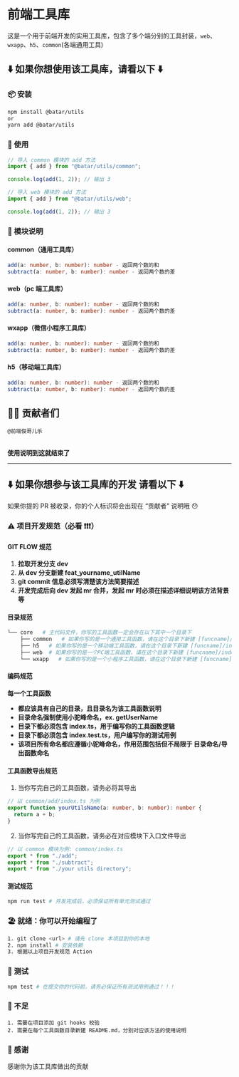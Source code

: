 # 前端工具库

这是一个用于前端开发的实用工具库，包含了多个端分别的工具封装，`web`、`wxapp`、`h5`、`common`(各端通用工具)

## ⬇️ 如果你想使用该工具库，请看以下 ⬇️

### 📦 安装

```bash
npm install @batar/utils
or
yarn add @batar/utils
```

### 🦄 使用

```typescript
// 导入 common 模块的 add 方法
import { add } from "@batar/utils/common";

console.log(add(1, 2)); // 输出 3
```

```typescript
// 导入 web 模块的 add 方法
import { add } from "@batar/utils/web";

console.log(add(1, 2)); // 输出 3
```

### 🚀 模块说明

#### common（通用工具库）

```typescript
add(a: number, b: number): number - 返回两个数的和
subtract(a: number, b: number): number - 返回两个数的差
```

#### web（pc 端工具库）

```typescript
add(a: number, b: number): number - 返回两个数的和
subtract(a: number, b: number): number - 返回两个数的差
```

#### wxapp（微信小程序工具库）

```typescript
add(a: number, b: number): number - 返回两个数的和
subtract(a: number, b: number): number - 返回两个数的差
```

#### h5（移动端工具库）

```typescript
add(a: number, b: number): number - 返回两个数的和
subtract(a: number, b: number): number - 返回两个数的差
```

## 👨‍🚀 贡献者们

```
@前端俊哥儿乐
```

<br />
<b>使用说明到这就结束了</b>
<br />

---

## ⬇️ 如果你想参与该工具库的开发 请看以下 ⬇️

如果你提的 PR 被收录，你的个人标识将会出现在 “贡献者” 说明哦 😯

### ⚠️ 项目开发规范（必看 ❗️❗️❗️）

#### GIT FLOW 规范

1. **拉取开发分支 dev**
2. **从 dev 分支新建 feat_yourname_utilName**
3. **git commit 信息必须写清楚该方法简要描述**
4. **开发完成后向 dev 发起 mr 合并，发起 mr 时必须在描述详细说明该方法背景等**

#### 目录规范

```bash
└── core   # 主代码文件，你写的工具函数一定会存在以下其中一个目录下
    ├── common   # 如果你写的是一个通用工具函数，请在这个目录下新建 [funcname]/index.ts、[funcname]/index.test.ts
    ├── h5   # 如果你写的是一个移动端工具函数，请在这个目录下新建 [funcname]/index.ts、[funcname]/index.test.ts
    ├── web  # 如果你写的是一个PC端工具函数，请在这个目录下新建 [funcname]/index.ts、[funcname]/index.test.ts
    └── wxapp   # 如果你写的是一个小程序工具函数，请在这个目录下新建 [funcname]/index.ts、[funcname]/index.test.ts
```

#### 编码规范

**每一个工具函数**

- **都应该具有自己的目录，且目录名为该工具函数说明**
- **目录命名强制使用小驼峰命名，ex. getUserName**
- **目录下都必须包含 index.ts，用于编写你的工具函数逻辑**
- **目录下都必须包含 index.test.ts，用户编写你的测试用例**
- **该项目所有命名都应遵循小驼峰命名，作用范围包括但不局限于 目录命名/导出函数命名**

#### 工具函数导出规范

1. 当你写完自己的工具函数，请务必将其导出

```typescript
// 以 common/add/index.ts 为例
export function yourUtilsName(a: number, b: number): number {
  return a + b;
}
```

2. 当你写完自己的工具函数，请务必在对应模块下入口文件导出

```typescript
// 以 common 模块为例: common/index.ts
export * from "./add";
export * from "./subtract";
export * from "./your utils directory";
```

#### 测试规范

```bash
npm run test # 开发完成后，必须保证所有单元测试通过
```

### 🏖️ 就绪：你可以开始编程了

```bash
1. git clone <url> # 请先 clone 本项目到你的本地
2. npm install # 安装依赖
3. 根据以上项目开发规范 Action
```

### 🔺 测试

```bash
npm test # 在提交你的代码前，请务必保证所有测试用例通过！！！
```

### 🔧 不足

```
1. 需要在项目添加 git hooks 校验
2. 需要在每个工具函数目录新建 README.md，分别对应该方法的使用说明
```

### 🌸 感谢

感谢你为该工具库做出的贡献
